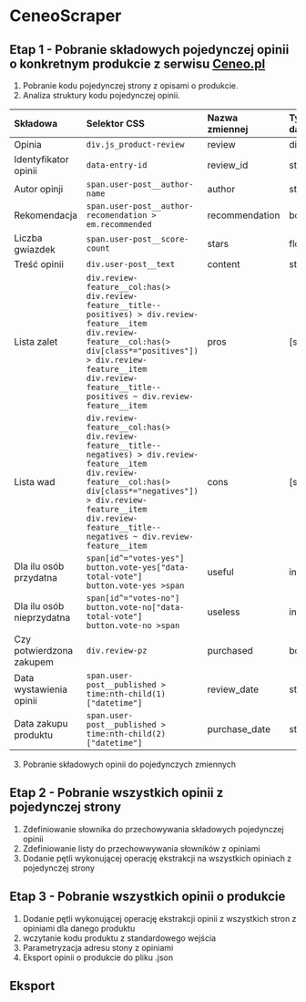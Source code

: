 # CeneoScraper
## Etap 1 - Pobranie składowych pojedynczej opinii o konkretnym produkcie z serwisu [Ceneo.pl](https://www.ceneo.pl/)
1. Pobranie kodu pojedynczej strony z opisami o produkcie.
2. Analiza struktury kodu pojedynczej opinii.

|Składowa|Selektor CSS|Nazwa zmiennej|Typ danych|
|:-------|:-----------|:-------------|:---------|
|Opinia|`div.js_product-review`|review|dict|
|Identyfikator opinii|`data-entry-id`|review_id|str|
|Autor opinji|`span.user-post__author-name`|author|str|
|Rekomendacja|`span.user-post__author-recomendation > em.recommended`|recommendation|bool|
|Liczba gwiazdek|`span.user-post__score-count`|stars|float| 
|Treść opinii|`div.user-post__text`|content|str|
|Lista zalet|`div.review-feature__col:has(> div.review-feature__title--positives) > div.review-feature__item`<br>`div.review-feature__col:has(> div[class*="positives"]) > div.review-feature__item`<br>`div.review-feature__title--positives ~ div.review-feature__item`|pros|\[str\]|
|Lista wad|`div.review-feature__col:has(> div.review-feature__title--negatives) > div.review-feature__item`<br>`div.review-feature__col:has(> div[class*="negatives"]) > div.review-feature__item`<br>`div.review-feature__title--negatives ~ div.review-feature__item`|cons|\[str\]|
|Dla ilu osób przydatna|`span[id^="votes-yes"]`<br>`button.vote-yes["data-total-vote"]` <br>`button.vote-yes >span`|useful|int|
|Dla ilu osób nieprzydatna|`span[id^="votes-no"]`<br>`button.vote-no["data-total-vote"]` <br>`button.vote-no >span`|useless|int| 
|Czy potwierdzona zakupem|`div.review-pz`|purchased|bool| 
|Data wystawienia opinii|`span.user-post__published > time:nth-child(1)["datetime"]`|review_date|str|
|Data zakupu produktu|`span.user-post__published > time:nth-child(2)["datetime"]`|purchase_date|str|

3. Pobranie składowych opinii do pojedynczych zmiennych 

## Etap 2 - Pobranie wszystkich opinii z pojedynczej strony
1. Zdefiniowanie słownika do przechowywania składowych pojedynczej opinii
2. Zdefiniowanie listy do przechowwywania słowników z opiniami
3. Dodanie pętli wykonującej operację ekstrakcji na wszystkich opiniach z pojedynczej strony

## Etap 3 - Pobranie wszystkich opinii o produkcie 
1. Dodanie  pętli wykonującej operację ekstrakcji opinii z wszystkich stron z opiniami dla danego produktu
2. wczytanie kodu produktu z standardowego wejścia 
3. Parametryzacja adresu stony z opiniami
4. Eksport opinii o produkcie do pliku .json

## Eksport 


